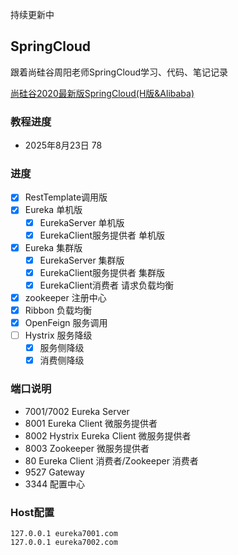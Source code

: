 持续更新中

## SpringCloud
跟着尚硅谷周阳老师SpringCloud学习、代码、笔记记录

[尚硅谷2020最新版SpringCloud(H版&Alibaba)](https://www.bilibili.com/video/BV18E411x7eT)

### 教程进度
* 2025年8月23日 78

### 进度
- [x] RestTemplate调用版
- [x] Eureka 单机版
  - [x] EurekaServer 单机版
  - [x] EurekaClient服务提供者 单机版
- [x] Eureka 集群版
    - [x] EurekaServer 集群版
    - [x] EurekaClient服务提供者 集群版
    - [x] EurekaClient消费者 请求负载均衡
- [x] zookeeper 注册中心 
- [x] Ribbon 负载均衡
- [x] OpenFeign 服务调用
- [ ] Hystrix 服务降级
    - [x] 服务侧降级
    - [x] 消费侧降级

### 端口说明
* 7001/7002 Eureka Server
* 8001 Eureka Client 微服务提供者
* 8002 Hystrix Eureka Client 微服务提供者
* 8003 Zookeeper 微服务提供者
* 80 Eureka Client 消费者/Zookeeper 消费者
* 9527 Gateway
* 3344 配置中心

### Host配置
```text
127.0.0.1 eureka7001.com
127.0.0.1 eureka7002.com
```